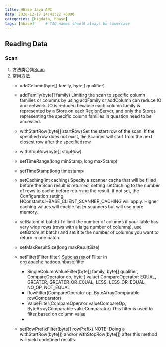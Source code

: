```yaml
---
title: HBase Java API
date: 2020-12-17 14:41:22 +0800
categories: [bigdata, hbase]
tags: [hbase]     # TAG names should always be lowercase
---
```


## Reading Data
### Scan
1. 方法类合集[Scan](http://hbase.apache.org/apidocs/org/apache/hadoop/hbase/client/Scan.html)
2. 常用方法
    - addColumn(byte[] family, byte[] qualifier)
    - addFamily(byte[] family)
        Limiting the scan to specific column families or columns by using addFamily or addColumn can reduce
        IO and network. IO is reduced because each column family is represented by a Store on each RegionServer,
        and only the Stores representing the specific column families in question need to be accessed.
    - withStartRow(byte[] startRow)
        Set the start row of the scan. If the specified row does not exist, the Scanner will start from
        the next closest row after the specified row.
    - withStopRow(byte[] stopRow)
    - setTimeRange(long minStamp, long maxStamp)
    - setTimeStamp(long timestamp)
    - setCaching(int caching)
        Specify a scanner cache that will be filled before the Scan result is returned, setting setCaching to the number
        of rows to cache before returning the result. If not set, the Configuration setting HConstants.HBASE_CLIENT_SCANNER_CACHING
        will apply. Higher caching values will enable faster scanners but will use more memory.
    - setBatch(int batch)
        To limit the number of columns if your table has very wide rows (rows with a large number of columns),
        use setBatch(int batch) and set it to the number of columns you want to return in one batch.
    - setMaxResultSize(long maxResultSize)

    - setFilter(Filter filter)
    [Subclasses](https://hbase.apache.org/apidocs/org/apache/hadoop/hbase/filter/class-use/Filter.html) of Filter in org.apache.hadoop.hbase.filter
        - SingleColumnValueFilter(byte[] family, byte[] qualifier, CompareOperator op, byte[] value)
        CompareOperator: EQUAL, GREATER, GREATER_OR_EQUAL, LESS, LESS_OR_EQUAL, NO_OP, NOT_EQUAL
        - RowFilter(CompareOperator op, ByteArrayComparable rowComparator)
        - ValueFilter(CompareOperator valueCompareOp, ByteArrayComparable valueComparator)
        This filter is used to filter based on column value
        -
    - setRowPrefixFilter(byte[] rowPrefix)
        NOTE: Doing a withStartRow(byte[]) and/or withStopRow(byte[]) after this method will yield undefined results.





